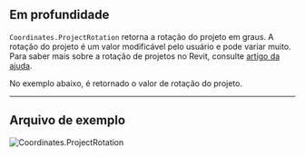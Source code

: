 ## Em profundidade
`Coordinates.ProjectRotation` retorna a rotação do projeto em graus. A rotação do projeto é um valor modificável pelo usuário e pode variar muito. Para saber mais sobre a rotação de projetos no Revit, consulte [artigo da ajuda](https://help.autodesk.com/view/RVT/2025/PTB/?guid=GUID-C240FF71-D7D4-42C0-981C-4931C7A5E50C).

No exemplo abaixo, é retornado o valor de rotação do projeto.

___
## Arquivo de exemplo

![Coordinates.ProjectRotation](./Revit.Elements.Coordinates.ProjectRotation_img.jpg)
